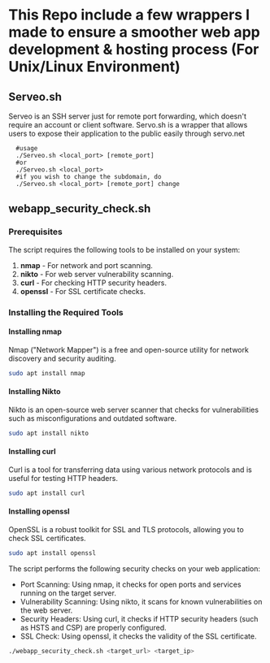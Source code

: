 # This Repo include a few wrappers I made to ensure a smoother web app development & hosting process (For Unix/Linux Environment)

## Serveo.sh
Serveo is an SSH server just for remote port forwarding, which doesn't require an account or client software. Servo.sh is a wrapper that allows users to expose their application to the public easily through servo.net
```
  #usage
  ./Serveo.sh <local_port> [remote_port]
  #or
  ./Serveo.sh <local_port>
  #if you wish to change the subdomain, do
  ./Serveo.sh <local_port> [remote_port] change
```
## webapp_security_check.sh
### Prerequisites
The script requires the following tools to be installed on your system:

1. **nmap** - For network and port scanning.
2. **nikto** - For web server vulnerability scanning.
3. **curl** - For checking HTTP security headers.
4. **openssl** - For SSL certificate checks.

### Installing the Required Tools

#### Installing nmap
Nmap ("Network Mapper") is a free and open-source utility for network discovery and security auditing.

```bash
sudo apt install nmap
```
#### Installing Nikto
Nikto is an open-source web server scanner that checks for vulnerabilities such as misconfigurations and outdated software.

```bash
sudo apt install nikto
```
#### Installing curl
Curl is a tool for transferring data using various network protocols and is useful for testing HTTP headers.

```Bash
sudo apt install curl
```
#### Installing openssl
OpenSSL is a robust toolkit for SSL and TLS protocols, allowing you to check SSL certificates.

```bash
sudo apt install openssl
```
The script performs the following security checks on your web application:
- Port Scanning: Using nmap, it checks for open ports and services running on the target server.
- Vulnerability Scanning: Using nikto, it scans for known vulnerabilities on the web server.
- Security Headers: Using curl, it checks if HTTP security headers (such as HSTS and CSP) are properly configured.
- SSL Check: Using openssl, it checks the validity of the SSL certificate.

```Bash
./webapp_security_check.sh <target_url> <target_ip>
```
